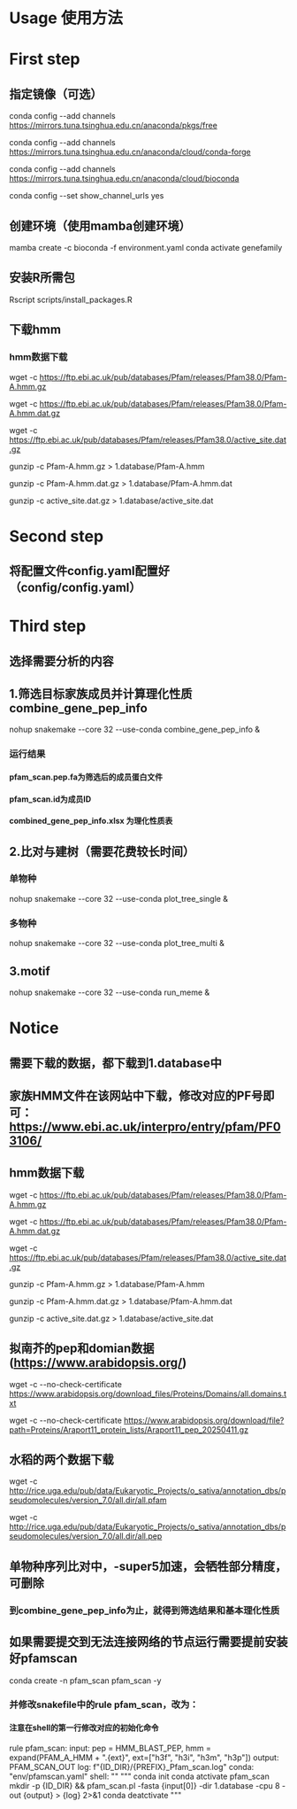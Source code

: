 # Usage 使用方法 #
# First step #
## 指定镜像（可选）
conda config --add channels https://mirrors.tuna.tsinghua.edu.cn/anaconda/pkgs/free

conda config --add channels https://mirrors.tuna.tsinghua.edu.cn/anaconda/cloud/conda-forge

conda config --add channels https://mirrors.tuna.tsinghua.edu.cn/anaconda/cloud/bioconda

conda config --set show_channel_urls yes
## 创建环境（使用mamba创建环境）
mamba create -c bioconda -f environment.yaml
conda activate genefamily
## 安装R所需包
Rscript scripts/install_packages.R
## 下载hmm
### hmm数据下载
wget -c https://ftp.ebi.ac.uk/pub/databases/Pfam/releases/Pfam38.0/Pfam-A.hmm.gz

wget -c https://ftp.ebi.ac.uk/pub/databases/Pfam/releases/Pfam38.0/Pfam-A.hmm.dat.gz

wget -c https://ftp.ebi.ac.uk/pub/databases/Pfam/releases/Pfam38.0/active_site.dat.gz

gunzip -c Pfam-A.hmm.gz > 1.database/Pfam-A.hmm

gunzip -c Pfam-A.hmm.dat.gz > 1.database/Pfam-A.hmm.dat

gunzip -c active_site.dat.gz > 1.database/active_site.dat

# Second step #
## 将配置文件config.yaml配置好（config/config.yaml）

# Third step #
## 选择需要分析的内容
## 1.筛选目标家族成员并计算理化性质 combine_gene_pep_info
nohup snakemake --core 32 --use-conda combine_gene_pep_info &
### 运行结果
#### pfam_scan.pep.fa为筛选后的成员蛋白文件
#### pfam_scan.id为成员ID
#### combined_gene_pep_info.xlsx 为理化性质表
## 2.比对与建树（需要花费较长时间）
### 单物种
nohup snakemake --core 32 --use-conda plot_tree_single &
### 多物种
nohup snakemake --core 32 --use-conda plot_tree_multi &
## 3.motif
nohup snakemake --core 32 --use-conda run_meme &

# Notice #
## 需要下载的数据，都下载到1.database中 ####
## 家族HMM文件在该网站中下载，修改对应的PF号即可：https://www.ebi.ac.uk/interpro/entry/pfam/PF03106/
## hmm数据下载
wget -c https://ftp.ebi.ac.uk/pub/databases/Pfam/releases/Pfam38.0/Pfam-A.hmm.gz

wget -c https://ftp.ebi.ac.uk/pub/databases/Pfam/releases/Pfam38.0/Pfam-A.hmm.dat.gz

wget -c https://ftp.ebi.ac.uk/pub/databases/Pfam/releases/Pfam38.0/active_site.dat.gz

gunzip -c Pfam-A.hmm.gz > 1.database/Pfam-A.hmm

gunzip -c Pfam-A.hmm.dat.gz > 1.database/Pfam-A.hmm.dat

gunzip -c active_site.dat.gz > 1.database/active_site.dat
## 拟南芥的pep和domian数据(https://www.arabidopsis.org/)
wget -c --no-check-certificate  https://www.arabidopsis.org/download_files/Proteins/Domains/all.domains.txt

wget -c --no-check-certificate  https://www.arabidopsis.org/download/file?path=Proteins/Araport11_protein_lists/Araport11_pep_20250411.gz
## 水稻的两个数据下载
wget -c http://rice.uga.edu/pub/data/Eukaryotic_Projects/o_sativa/annotation_dbs/pseudomolecules/version_7.0/all.dir/all.pfam

wget -c http://rice.uga.edu/pub/data/Eukaryotic_Projects/o_sativa/annotation_dbs/pseudomolecules/version_7.0/all.dir/all.pep
## 单物种序列比对中，-super5加速，会牺牲部分精度，可删除
### 到combine_gene_pep_info为止，就得到筛选结果和基本理化性质

## 如果需要提交到无法连接网络的节点运行需要提前安装好pfamscan
conda create -n pfam_scan pfam_scan -y
### 并修改snakefile中的rule pfam_scan，改为：
#### 注意在shell的第一行修改对应的初始化命令
rule pfam_scan:
    input:
        pep = HMM_BLAST_PEP,
        hmm = expand(PFAM_A_HMM + ".{ext}", ext=["h3f", "h3i", "h3m", "h3p"])
    output: PFAM_SCAN_OUT
    log: f"{ID_DIR}/{PREFIX}_Pfam_scan.log"
    conda: "env/pfamscan.yaml"
    shell: ""
        """
        conda init
        conda atctivate pfam_scan
        mkdir -p {ID_DIR} && pfam_scan.pl -fasta {input[0]} -dir 1.database -cpu 8 -out {output} > {log} 2>&1
        conda deatctivate
        """

